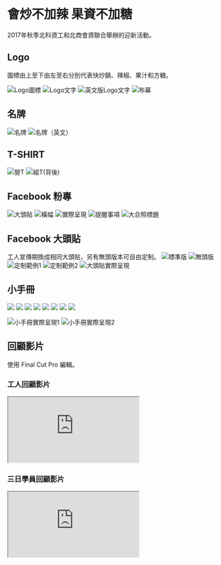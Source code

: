# 會炒不加辣 果資不加糖
2017年秋季北科資工和北商會資聯合舉辦的迎新活動。

## Logo
圖標由上至下由左至右分別代表快炒鍋、辣椒、果汁和方糖。

![Logo圖標](img/camp2017/icon.png)
![Logo文字](img/camp2017/bumu1.png)
![英文版Logo文字](img/camp2017/logo_en.png)
![布幕](img/camp2017/bumu2.jpg)

## 名牌
![名牌](img/camp2017/mingpai1.png)
![名牌（英文）](img/camp2017/mingpai2.png)

## T-SHIRT
![營T](img/camp2017/tshirt1.png)
![組T(背後)](img/camp2017/tshirt2.png)

## Facebook 粉專
![大頭貼](img/camp2017/logo_fb.png)
![橫幅](img/camp2017/hengfu.png)
![實際呈現](img/camp2017/fb_zhuanye.png)
![提醒事項](img/camp2017/tixing.png)
![大合照標題](img/camp2017/dahezhao.jpg)

## Facebook 大頭貼
工人宣傳期換成相同大頭貼，另有無頭版本可自由定制。
![標準版](img/camp2017/datoutie1.png)
![無頭版](img/camp2017/datoutie2.png)
![定制範例1](img/camp2017/datoutie3.png)
![定制範例2](img/camp2017/datoutie4.png)
![大頭貼實際呈現](img/camp2017/datoutie_fb.png)

## 小手冊
![](img/camp2017/shouce/0.png)
![](img/camp2017/shouce/1.png)
![](img/camp2017/shouce/2.png)
![](img/camp2017/shouce/3.png)
![](img/camp2017/shouce/4.png)
![](img/camp2017/shouce/5.png)
![](img/camp2017/shouce/6.png)
![](img/camp2017/shouce/7.png)

![小手冊實際呈現1](img/camp2017/shouce1.jpg)
![小手冊實際呈現2](img/camp2017/shouce2.jpg)

## 回顧影片
使用 Final Cut Pro 編輯。

### 工人回顧影片
<div class="embed-responsive embed-responsive-16by9">
  <iframe class="embed-responsive-item" src="https://www.youtube.com/embed/xfxfVKGzyqY" allowfullscreen></iframe>
</div>

    
### 三日學員回顧影片
<div class="embed-responsive embed-responsive-16by9">
  <iframe class="embed-responsive-item" src="https://www.youtube.com/embed/57wQDmziAEw" allowfullscreen></iframe>
</div>
